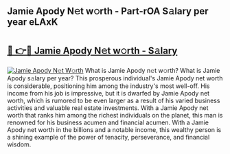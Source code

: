 ## Jamie Apody N𝚎t w𝚘rth - Part-rOA S𝚊lary per year eLAxK

# <h2><a href="http://gc3nw1.nevu.top/?p=Jamie+Apody">🔗 👉🔴 Jamie Apody N𝚎t w𝚘rth - S𝚊lary</a></h2>

[![Jamie Apody N𝚎t W𝚘rth](https://i.imgur.com/Oavwk0R.jpeg)](http://gc3nw1.nevu.top/?p=Jamie+Apody)
What is Jamie Apody n𝚎t w𝚘rth? What is Jamie Apody s𝚊lary per year?
This prosperous individual's Jamie Apody net worth is considerable, positioning him among the industry's most well-off. His income from his job is impressive, but it is dwarfed by Jamie Apody net worth, which is rumored to be even larger as a result of his varied business activities and valuable real estate investments. With a Jamie Apody net worth that ranks him among the richest individuals on the planet, this man is renowned for his business acumen and financial acumen. With a Jamie Apody net worth in the billions and a notable income, this wealthy person is a shining example of the power of tenacity, perseverance, and financial wisdom.
